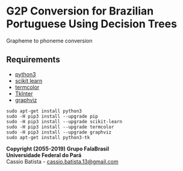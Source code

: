 # G2P Conversion for Brazilian Portuguese Using Decision Trees
Grapheme to phoneme conversion

## Requirements
- [python3](https://www.python.org/)   
- [scikit learn](https://scikit-learn.org/)     
- [termcolor](https://pypi.org/project/termcolor/)    
- [TkInter](https://wiki.python.org/moin/TkInter)    
- [graphviz](https://pypi.org/project/graphviz/)     


``` 
sudo apt-get install python3
sudo -H pip3 install --upgrade pip
sudo -H pip3 install --upgrade scikit-learn
sudo -H pip3 install --upgrade termcolor
sudo -H pip3 install --upgrade graphviz
sudo apt-get install python3-tk
```

__Copyright (2055-2019) Grupo FalaBrasil__     
__Universidade Federal do Pará__     
Cassio Batista - cassio.batista.13@gmail.com
